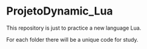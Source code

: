 # ProjetoDynamic_Lua
This repository is just to practice a new language Lua.

For each folder there will be a unique code for study.